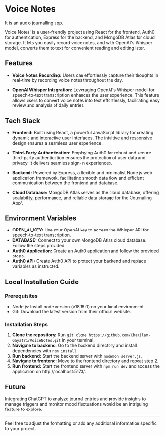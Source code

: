 # Voice Notes

It is an audio journalling app.

Voice Notes' is a user-friendly project using React for the frontend, Auth0 for authentication, Express for the backend, and MongoDB Atlas for cloud storage. 
It lets you easily record voice notes, and with OpenAI's Whisper model, converts them to text for convenient reading and editing later.

## Features

- **Voice Notes Recording:** Users can effortlessly capture their thoughts in real-time by recording voice notes throughout the day.
  
- **OpenAI Whisper Integration:** Leveraging OpenAI's Whisper model for speech-to-text transcription enhances the user experience. This feature allows users to convert voice notes into text effortlessly, facilitating easy review and analysis of daily entries.

## Tech Stack

- **Frontend:** Built using React, a powerful JavaScript library for creating dynamic and interactive user interfaces. The intuitive and responsive design ensures a seamless user experience.
  
- **Third-Party Authentication:** Employing Auth0 for robust and secure third-party authentication ensures the protection of user data and privacy. It delivers seamless sign-in experiences.
  
- **Backend:** Powered by Express, a flexible and minimalist Node.js web application framework, facilitating smooth data flow and efficient communication between the frontend and database.
  
- **Cloud Database:** MongoDB Atlas serves as the cloud database, offering scalability, performance, and reliable data storage for the 'Journaling App'.

## Environment Variables

- **OPEN_AI_KEY:** Use your OpenAI key to access the Whisper API for speech-to-text transcription.
- **DATABASE:** Connect to your own MongoDB Atlas cloud database. Follow the steps provided.
- **Auth0 Application:** Create an Auth0 application and follow the provided steps.
- **Auth0 API:** Create Auth0 API to protect your backend and replace variables as instructed.

## Local Installation Guide

### Prerequisites

- Node.js: Install node version (v18.16.0) on your local environment.
- Git: Download the latest version from their official website.

### Installation Steps

1. **Clone the repository:** Run `git clone https://github.com/Chakilam-Gayatri/VoiceNotes.git` in your terminal.
2. **Navigate to backend:** Go to the backend directory and install dependencies with `npm install`.
3. **Run backend:** Start the backend server with `nodemon server.js`.
4. **Navigate to frontend:** Move to the frontend directory and repeat step 2.
5. **Run frontend:** Start the frontend server with `npm run dev` and access the application on http://localhost:5173/.

## Future

Integrating ChatGPT to analyze journal entries and provide insights to manage triggers and monitor mood fluctuations would be an intriguing feature to explore.

---

Feel free to adjust the formatting or add any additional information specific to your project.

